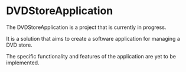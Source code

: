 # DVDStoreApplication

The DVDStoreApplication is a project that is currently in progress.

It is a solution that aims to create a software application for managing a DVD store.

The specific functionality and features of the application are yet to be implemented.
